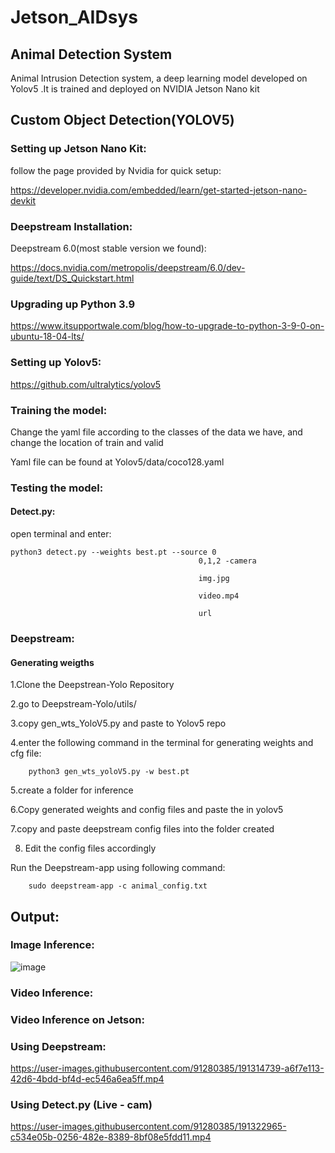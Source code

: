 # Jetson_AIDsys

## Animal Detection System
Animal Intrusion Detection system, a deep learning model developed on Yolov5 .It is trained and deployed on NVIDIA Jetson Nano kit

## Custom Object Detection(YOLOV5)

### Setting up Jetson Nano Kit:
 follow the page provided by Nvidia for quick setup:
 
 https://developer.nvidia.com/embedded/learn/get-started-jetson-nano-devkit
 
### Deepstream Installation:
Deepstream 6.0(most stable version we found):

https://docs.nvidia.com/metropolis/deepstream/6.0/dev-guide/text/DS_Quickstart.html

### Upgrading up Python 3.9

https://www.itsupportwale.com/blog/how-to-upgrade-to-python-3-9-0-on-ubuntu-18-04-lts/

### Setting up Yolov5:
https://github.com/ultralytics/yolov5

### Training the model:
Change the yaml file according to the classes of the data we have, and change the location of train and valid

Yaml file can be found at Yolov5/data/coco128.yaml

### Testing the model:

#### Detect.py:
open terminal and enter:

    python3 detect.py --weights best.pt --source 0
                                              0,1,2 -camera
                                              
                                              img.jpg
                                              
                                              video.mp4
                                              
                                              url

### Deepstream:

#### Generating weigths
1.Clone the Deepstrean-Yolo Repository

2.go to Deepstream-Yolo/utils/

3.copy gen_wts_YoloV5.py and paste to Yolov5 repo

4.enter the following command in the terminal for generating weights and cfg file:

        python3 gen_wts_yoloV5.py -w best.pt
5.create a folder for inference

6.Copy  generated weights and config files and paste the in yolov5

7.copy and paste deepstream config files into the folder created

8. Edit the config files accordingly

Run the Deepstream-app using following command:

        sudo deepstream-app -c animal_config.txt


## Output:

### Image Inference:
![image](https://user-images.githubusercontent.com/91280385/191220894-0f6c789b-426e-4bf3-bffd-d79d0bbd5278.png)

### Video Inference:


### Video Inference on Jetson: 

### Using Deepstream:



https://user-images.githubusercontent.com/91280385/191314739-a6f7e113-42d6-4bdd-bf4d-ec546a6ea5ff.mp4

### Using Detect.py (Live - cam)




https://user-images.githubusercontent.com/91280385/191322965-c534e05b-0256-482e-8389-8bf08e5fdd11.mp4




